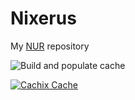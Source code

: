 # Nixerus
My [NUR](https://github.com/nix-community/NUR) repository


![Build and populate cache](https://github.com/materusPL/Nixerus/workflows/Build%20and%20populate%20cache/badge.svg)

[![Cachix Cache](https://img.shields.io/badge/cachix-nixerus-blue.svg)](https://nixerus.cachix.org)


